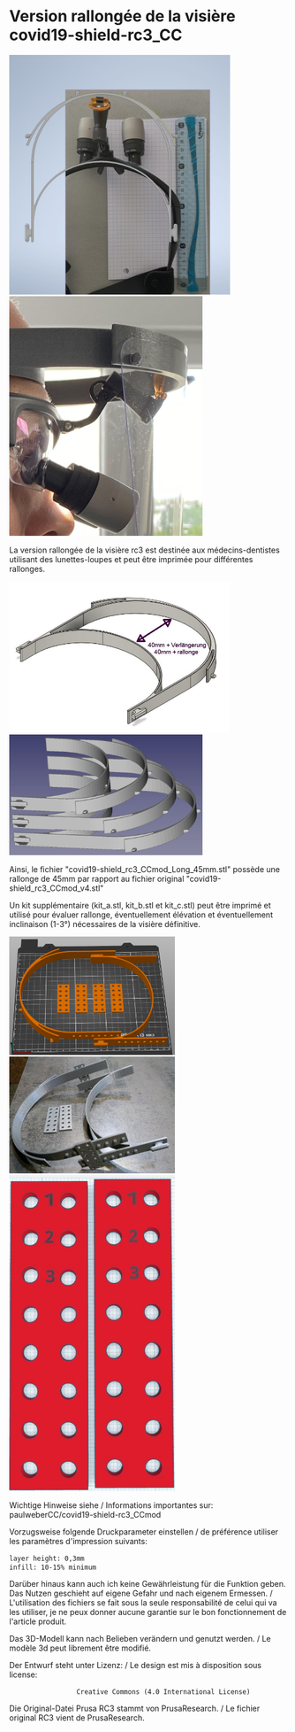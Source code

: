 # Version rallongée de la visière covid19-shield-rc3_CC

<img src="https://github.com/jewelux/covid19-shield-rc3_CCmod_long/blob/pictures/proto01_02.jpg?raw=true" width=400px> <img src="https://github.com/jewelux/covid19-shield-rc3_CCmod_long/blob/pictures/LoupeGr%C3%A9gory04.jpeg?raw=true" width=350px>

La version rallongée de la visière rc3 est destinée aux médecins-dentistes utilisant des lunettes-loupes et peut être imprimée pour différentes rallonges.

<img src="https://github.com/jewelux/covid19-shield-rc3_CCmod_long/blob/pictures/02.jpg?raw=true" width=400px> <img src="https://github.com/jewelux/covid19-shield-rc3_CCmod_long/blob/pictures/03.jpg?raw=true" width=350px>

Ainsi, le fichier "covid19-shield_rc3_CCmod_Long_45mm.stl" possède une rallonge de 45mm par rapport au fichier original "covid19-shield_rc3_CCmod_v4.stl"

Un kit supplémentaire (kit_a.stl, kit_b.stl et kit_c.stl) peut être imprimé et utilisé pour évaluer rallonge, éventuellement élévation et éventuellement inclinaison (1-3°) nécessaires de la visière définitive.

<img src="https://github.com/jewelux/covid19-shield-rc3_CCmod_long/blob/pictures/protojw01.jpg?raw=true" width=300px> <img src="https://github.com/jewelux/covid19-shield-rc3_CCmod_long/blob/pictures/protojw02.jpg?raw=true" width=300px> <img src="https://github.com/jewelux/covid19-shield-rc3_CCmod_long/blob/pictures/protojw03.jpg?raw=true" width=300px>

Wichtige Hinweise siehe  /  Informations importantes sur: 
paulweberCC/covid19-shield-rc3_CCmod 

Vorzugsweise folgende Druckparameter einstellen / de préférence utiliser les paramètres d'impression suivants:

    layer height: 0,3mm 
    infill: 10-15% minimum

Darüber hinaus kann auch ich keine Gewährleistung für die Funktion geben. Das Nutzen geschieht auf eigene Gefahr und nach eigenem Ermessen. / L'utilisation des fichiers se fait sous la seule responsabilité de celui qui va les utiliser, je ne peux donner aucune garantie sur le bon fonctionnement de l'article produit.

Das 3D-Modell kann nach Belieben verändern und genutzt werden. / Le modèle 3d peut librement être modifié.

Der Entwurf steht unter Lizenz: / Le design est mis à disposition sous license:

                     Creative Commons (4.0 International License) 

Die Original-Datei Prusa RC3 stammt von PrusaResearch. / Le fichier original RC3 vient de PrusaResearch.
